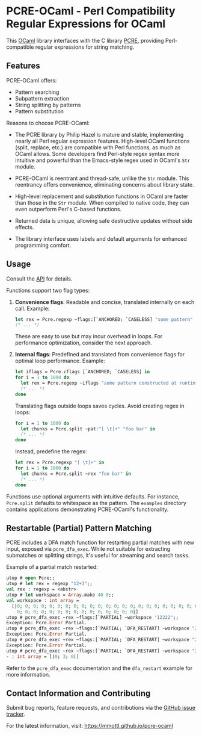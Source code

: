 # PCRE-OCaml - Perl Compatibility Regular Expressions for OCaml

This [OCaml](http://www.ocaml.org) library interfaces with the C library
[PCRE](http://www.pcre.org), providing Perl-compatible regular expressions
for string matching.

## Features

PCRE-OCaml offers:

- Pattern searching
- Subpattern extraction
- String splitting by patterns
- Pattern substitution

Reasons to choose PCRE-OCaml:

- The PCRE library by Philip Hazel is mature and stable, implementing nearly
  all Perl regular expression features. High-level OCaml functions (split,
  replace, etc.) are compatible with Perl functions, as much as OCaml allows.
  Some developers find Perl-style regex syntax more intuitive and powerful
  than the Emacs-style regex used in OCaml's `Str` module.

- PCRE-OCaml is reentrant and thread-safe, unlike the `Str` module. This
  reentrancy offers convenience, eliminating concerns about library state.

- High-level replacement and substitution functions in OCaml are faster than
  those in the `Str` module. When compiled to native code, they can even
  outperform Perl's C-based functions.

- Returned data is unique, allowing safe destructive updates without side
  effects.

- The library interface uses labels and default arguments for enhanced
  programming comfort.

## Usage

Consult the [API](https://mmottl.github.io/pcre-ocaml/api/pcre) for details.

Functions support two flag types:

1. **Convenience flags**: Readable and concise, translated internally on each
   call. Example:

   ```ocaml
   let rex = Pcre.regexp ~flags:[`ANCHORED; `CASELESS] "some pattern" in
   (* ... *)
   ```

   These are easy to use but may incur overhead in loops. For performance
   optimization, consider the next approach.

2. **Internal flags**: Predefined and translated from convenience flags for
   optimal loop performance. Example:

   ```ocaml
   let iflags = Pcre.cflags [`ANCHORED; `CASELESS] in
   for i = 1 to 1000 do
     let rex = Pcre.regexp ~iflags "some pattern constructed at runtime" in
     (* ... *)
   done
   ```

   Translating flags outside loops saves cycles. Avoid creating regex in
   loops:

   ```ocaml
   for i = 1 to 1000 do
     let chunks = Pcre.split ~pat:"[ \t]+" "foo bar" in
     (* ... *)
   done
   ```

   Instead, predefine the regex:

   ```ocaml
   let rex = Pcre.regexp "[ \t]+" in
   for i = 1 to 1000 do
     let chunks = Pcre.split ~rex "foo bar" in
     (* ... *)
   done
   ```

Functions use optional arguments with intuitive defaults. For instance,
`Pcre.split` defaults to whitespace as the pattern. The `examples` directory
contains applications demonstrating PCRE-OCaml's functionality.

## Restartable (Partial) Pattern Matching

PCRE includes a DFA match function for restarting partial matches with new
input, exposed via `pcre_dfa_exec`. While not suitable for extracting
submatches or splitting strings, it's useful for streaming and search tasks.

Example of a partial match restarted:

```ocaml
utop # open Pcre;;
utop # let rex = regexp "12+3";;
val rex : regexp = <abstr>
utop # let workspace = Array.make 40 0;;
val workspace : int array =
  [|0; 0; 0; 0; 0; 0; 0; 0; 0; 0; 0; 0; 0; 0; 0; 0; 0; 0; 0; 0; 0; 0; 0; 0; 0;
    0; 0; 0; 0; 0; 0; 0; 0; 0; 0; 0; 0; 0; 0; 0|]
utop # pcre_dfa_exec ~rex ~flags:[`PARTIAL] ~workspace "12222";;
Exception: Pcre.Error Partial.
utop # pcre_dfa_exec ~rex ~flags:[`PARTIAL; `DFA_RESTART] ~workspace "2222222";;
Exception: Pcre.Error Partial.
utop # pcre_dfa_exec ~rex ~flags:[`PARTIAL; `DFA_RESTART] ~workspace "2222222";;
Exception: Pcre.Error Partial.
utop # pcre_dfa_exec ~rex ~flags:[`PARTIAL; `DFA_RESTART] ~workspace "223xxxx";;
- : int array = [|0; 3; 0|]
```

Refer to the `pcre_dfa_exec` documentation and the `dfa_restart` example for
more information.

## Contact Information and Contributing

Submit bug reports, feature requests, and contributions via the
[GitHub issue tracker](https://github.com/mmottl/pcre-ocaml/issues).

For the latest information, visit: <https://mmottl.github.io/pcre-ocaml>
